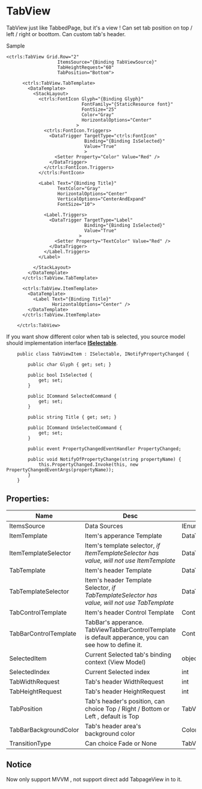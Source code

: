 # TabView
TabView just like TabbedPage, but it's a view !
Can set tab position on top / left / right or boottom.
Can custom tab's header.

Sample
~~~
<ctrls:TabView Grid.Row="2"
                   ItemsSource="{Binding TabViewSource}"
                   TabHeightRequest="60"
                   TabPosition="Bottom">

      <ctrls:TabView.TabTemplate>
        <DataTemplate>
          <StackLayout>
            <ctrls:FontIcon Glyph="{Binding Glyph}"
                            FontFamily="{StaticResource font}"
                            FontSize="25"
                            Color="Gray"
                            HorizontalOptions="Center"
                          >
              <ctrls:FontIcon.Triggers>
                <DataTrigger TargetType="ctrls:FontIcon"
                             Binding="{Binding IsSelected}"
                             Value="True"
                             >
                  <Setter Property="Color" Value="Red" />
                </DataTrigger>
              </ctrls:FontIcon.Triggers>
            </ctrls:FontIcon>

            <Label Text="{Binding Title}"
                   TextColor="Gray"
                   HorizontalOptions="Center"
                   VerticalOptions="CenterAndExpand"
                   FontSize="10">

              <Label.Triggers>
                <DataTrigger TargetType="Label"
                             Binding="{Binding IsSelected}"
                             Value="True"
                           >
                  <Setter Property="TextColor" Value="Red" />
                </DataTrigger>
              </Label.Triggers>
            </Label>
            
          </StackLayout>
        </DataTemplate>
      </ctrls:TabView.TabTemplate>

      <ctrls:TabView.ItemTemplate>
        <DataTemplate>
          <Label Text="{Binding Title}"
                 HorizontalOptions="Center" />          
        </DataTemplate>
      </ctrls:TabView.ItemTemplate>
      
    </ctrls:TabView>
~~~

If you want show different color when tab is selected, you source model should implementation interface [**ISelectable**](https://github.com/gruan01/XFControls/blob/master/XFControls/Src/AsNum.XFControls/ISelectable.cs).  
~~~
    public class TabViewItem : ISelectable, INotifyPropertyChanged {

        public char Glyph { get; set; }

        public bool IsSelected {
            get; set;
        }

        public ICommand SelectedCommand {
            get; set;
        }

        public string Title { get; set; }

        public ICommand UnSelectedCommand {
            get; set;
        }

        public event PropertyChangedEventHandler PropertyChanged;

        public void NotifyOfPropertyChange(string propertyName) {
            this.PropertyChanged.Invoke(this, new PropertyChangedEventArgs(propertyName));
        }
    }
~~~

## Properties:
Name | Desc | Type | Default Value
|---|---|---|---|
ItemsSource | Data Sources | IEnumerable |
ItemTemplate | Item's apperance Template | DataTemplate
ItemTemplateSelector | Item's template selector, *if ItemTemplateSelector has value, will not use ItemTemplate* | DataTemplateSelector
TabTemplate | Item's header Template | DataTemplate |
TabTemplateSelector | Item's header Template Selector, *if TabTemplateSelector has value, will not use TabTemplate* | DataTemplateSelector
TabControlTemplate | Item's header Control Template | ControlTemplate | [TabViewTabControlTemplate](https://github.com/gruan01/XFControls/blob/master/XFControls/Src/AsNum.XFControls/Templates/TabViewTabControlTemplate.xaml)
TabBarControlTemplate| TabBar's apperance. TabViewTabBarControlTemplate is default apperance, you can see how to define it. | ControlTemplate | [TabViewTabBarControlTemplate](https://github.com/gruan01/XFControls/blob/master/XFControls/Src/AsNum.XFControls/Templates/TabViewTabBarControlTemplate.xaml)
SelectedItem | Current Selected tab's binding context (View Model) | object
SelectedIndex | Current Selected index | int
TabWidthRequest | Tab's header WidthRequest | int | 80
TabHeightRequest | Tab's header HeightRequest | int | 40
TabPosition | Tab's header's position, can choice Top / Right / Bottom or Left , default is Top | TabViewPositions | Top
TabBarBackgroundColor | Tab's header area's background color | Color | EEEEEE
TransitionType | Can choice Fade or None | TabViewTransitionTypes | Fade

## Notice
Now only support MVVM , not support direct add TabpageView in to it. 
